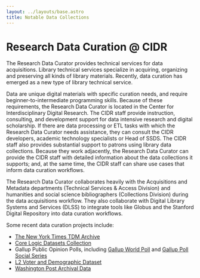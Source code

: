 ```yaml
---
layout: ../layouts/base.astro
title: Notable Data Collections
---
```


# Research Data Curation @ CIDR

The Research Data Curator provides technical services for data acquisitions. Library technical services specialize in acquiring, organizing and preserving all kinds of library materials. Recently, data curation has emerged as a new type of library technical service.

Data are unique digital materials with specific curation needs, and require beginner-to-intermediate programming skills. Because of these requirements, the Research Data Curator is located in the Center for Interdisciplinary Digital Research. The CIDR staff provide instruction, consulting, and development support for data intensive research and digital scholarship. If there are data processing or ETL tasks with which the Research Data Curator needs assistance, they can consult the CIDR developers, academic technology specialists or Head of SSDS. The CIDR staff also provides substantial support to patrons using library data collections. Because they work adjacently, the Research Data Curator can provide the CIDR staff with detailed information about the data collections it supports; and, at the same time, the CIDR staff can share use cases that inform data curation workflows.

The Research Data Curator collaborates heavily with the Acquisitions and Metadata departments (Technical Services & Access Division) and humanities and social science bibliographers (Collections Division) during the data acquisitions workflow. They also collaborate with Digital Library Systems and Services (DLSS) to integrate tools like Globus and the Stanford Digital Repository into data curation workflows.

Some recent data curation projects include:

- [The New York Times TDM Archive](https://searchworks.stanford.edu/view/13937231)
- [Core Logic Datasets Collection](https://searchworks.stanford.edu/view/14127292)
- Gallup Public Opinion Polls, including [Gallup World Poll](https://searchworks.stanford.edu/view/13379512) and [Gallup Poll Social Series](https://searchworks.stanford.edu/view/14142190)
- [L2 Voter and Demographic Dataset](https://searchworks.stanford.edu/view/12357569)
- [Washington Post Archival Data](https://searchworks.stanford.edu/view/13718042)
